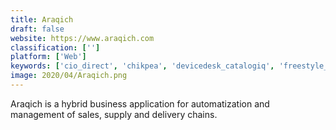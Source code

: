 ```yaml
---
title: Araqich
draft: false 
website: https://www.araqich.com
classification: ['']
platform: ['Web']
keywords: ['cio_direct', 'chikpea', 'devicedesk_catalogiq', 'freestyle_m.o.m.', 'lead_commerce', 'mach_order_management', 'mail-shop', 'manhattan_associates_distributed_order_management', 'noprob', 'numbercruncher', 'orderbot', 'orderdynamics', 'quotewerks', 'redtail_crm', 'salesorder', 'sellbery', 'shotput', 'tejas_order_management_system', 'istockist']
image: 2020/04/Araqich.png
---
```

Araqich is a hybrid business application for automatization and management of sales, supply and delivery chains.